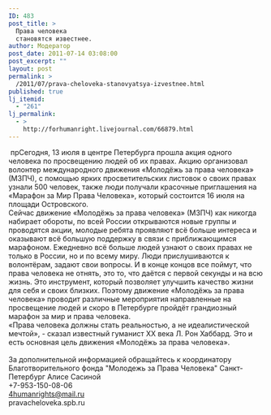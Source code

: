 ```yaml
---
ID: 483
post_title: >
  Права человека
  становятся известнее.
author: Модератор
post_date: 2011-07-14 03:08:00
post_excerpt: ""
layout: post
permalink: >
  /2011/07/prava-cheloveka-stanovyatsya-izvestnee.html
published: true
lj_itemid:
  - "261"
lj_permalink:
  - >
    http://forhumanright.livejournal.com/66879.html
---
```

&nbsp;<img align="left" alt="" src="http://cs5338.vk.com/u132145096/132409092/x_5b26039f.jpg" />прСегодня, 13 июля в центре Петербурга прошла акция одного человека по просвещению людей об их правах. Акцию организовал волонтер международного движения &laquo;Молодёжь за права человека&raquo; (МЗПЧ), с помощью ярких просветительских листовок о своих правах узнали 500 человек, также люди получали красочные приглашения на &laquo;Марафон за Мир Права Человека&raquo;, который состоится 16 июля на площади Островского.<br />Сейчас движение &laquo;Молодёжь за права человека&raquo; (МЗПЧ) как никогда набирает обороты, по всей России открываются новые группы и проводятся акции, молодые ребята проявляют всё больше интереса и оказывают всё большую поддержку в связи с приближающимся марафоном. Ежедневно всё больше людей узнают о своих правах не только в России, но и по всему миру. Люди прислушиваются к волонтёрам, задают свои вопросы. И в конце концов все поймут, что права человека не отнять, это то, что даётся с первой секунды и на всю жизнь. Это инструмент, который позволяет улучшить качество жизни для себя и своих близких. Поэтому движение &laquo;Молодёжь за права человека&raquo; проводит различные мероприятия направленные на просвещение людей и скоро в Петербурге пройдёт грандиозный марафон за мир и права человека.<br />&laquo;Права человека должны стать реальностью, а не идеалистической мечтой&raquo;, - сказал известный гуманист ХХ века Л. Рон Хаббард. Это и есть основная цель движения &laquo;Молодёжь за права человека&raquo;.<br /><br />За дополнительной информацией обращайтесь к координатору Благотворительного фонда &quot;Молодежь за Права Человека&quot; Санкт-Петербург Алисе Сасиной <br />+7-953-150-08-06<br />4humanrights@mail.ru <br />pravacheloveka.spb.ru